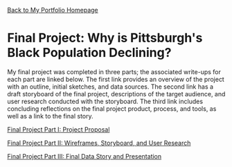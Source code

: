 [Back to My Portfolio Homepage](/README.md)

# Final Project: Why is Pittsburgh's Black Population Declining? 

My final project was completed in three parts; the associated write-ups for each part are linked below. The first link provides an overview of the project with an outline, initial sketches, and data sources. The second link has a draft storyboard of the final project, descriptions of the target audience, and user research conducted with the storyboard. The third link includes concluding reflections on the final project product, process, and tools, as well as a link to the final story.

[Final Project Part I: Project Proposal](/ProjectProposal.md)

[Final Project Part II: Wireframes, Storyboard, and User Research](/ProjectPart2.md)

[Final Project Part III: Final Data Story and Presentation](/ProjectPart3.md)


